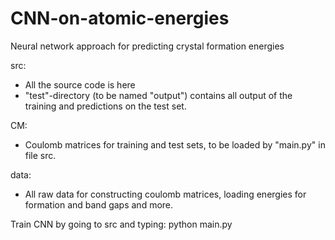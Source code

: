 # CNN-on-atomic-energies
Neural network approach for predicting crystal formation energies

src:
- All the source code is here
- "test"-directory (to be named "output") contains all output of the training and predictions on the test set.

CM:
- Coulomb matrices for training and test sets, to be loaded by "main.py" in file src.

data:
- All raw data for constructing coulomb matrices, loading energies for formation and band
  gaps and more.
  
  
Train CNN by going to src and typing: python main.py
